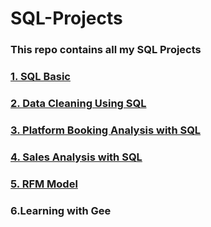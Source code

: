 # SQL-Projects

### This repo contains all my SQL Projects

### [1. SQL Basic](https://github.com/Solomon-Banuba/SQL-Projects/blob/main/SQL%20Projects/SQL_Basic.sql)
### [2. Data Cleaning Using SQL](https://github.com/Solomon-Banuba/SQL-Projects/blob/main/SQL%20Projects/Data_Cleaning_Using_SQL.sql)
### [3. Platform Booking Analysis with SQL](https://github.com/Solomon-Banuba/SQL-Projects/blob/main/SQL%20Projects/Platform_Booking_Analysis_With_SQL.sql)
### [4. Sales Analysis with SQL](https://github.com/Solomon-Banuba/SQL-Projects/blob/main/SQL%20Projects/Sales_Analysis_with_SQL.sql)
### [5. RFM Model](https://github.com/Solomon-Banuba/SQL-Projects/blob/main/SQL%20Projects/rfm.sql)
### 6.Learning with Gee


